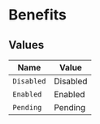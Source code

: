 # Benefits


## Values

| Name       | Value      |
| ---------- | ---------- |
| `Disabled` | Disabled   |
| `Enabled`  | Enabled    |
| `Pending`  | Pending    |